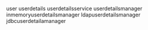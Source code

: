 user
userdetails
userdetailsservice
userdetailsmanager
inmemoryuserdetailsmanager
ldapuserdetailsmanager
jdbcuserdetailamanager